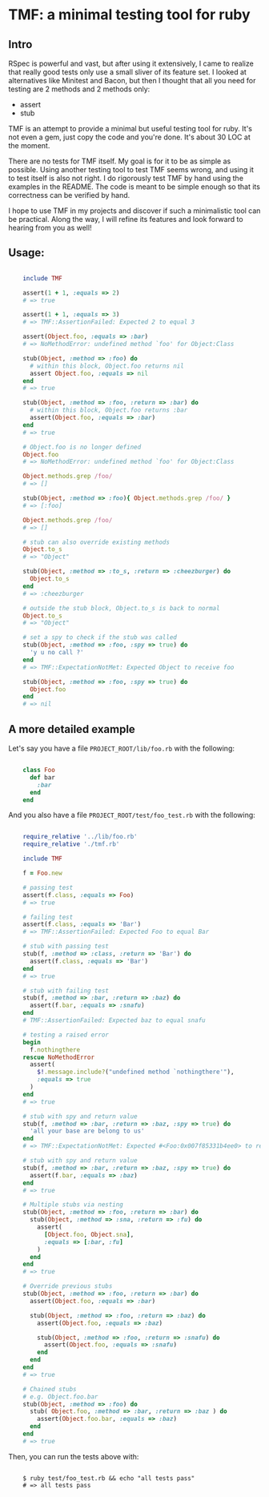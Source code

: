 # TMF: a minimal testing tool for ruby

## Intro

RSpec is powerful and vast, but after using it extensively, I came to realize that really good tests only use a small sliver of its feature set. I looked at alternatives like Minitest and Bacon, but then I thought that all you need for testing are 2 methods and 2 methods only:

* assert
* stub

TMF is an attempt to provide a minimal but useful testing tool for ruby. It's not even a gem, just copy the code and you're done. It's about 30 LOC at the moment.

There are no tests for TMF itself. My goal is for it to be as simple as possible. Using another testing tool to test TMF seems wrong, and using it to test itself is also not right. I do rigorously test TMF by hand using the examples in the README. The code is meant to be simple enough so that its correctness can be verified by hand.

I hope to use TMF in my projects and discover if such a minimalistic tool can be practical. Along the way, I will refine its features and look forward to hearing from you as well!

## Usage:

```ruby

    include TMF

    assert(1 + 1, :equals => 2)
    # => true

    assert(1 + 1, :equals => 3)
    # => TMF::AssertionFailed: Expected 2 to equal 3

    assert(Object.foo, :equals => :bar)
    # => NoMethodError: undefined method `foo' for Object:Class

    stub(Object, :method => :foo) do
      # within this block, Object.foo returns nil
      assert Object.foo, :equals => nil
    end
    # => true

    stub(Object, :method => :foo, :return => :bar) do
      # within this block, Object.foo returns :bar
      assert(Object.foo, :equals => :bar)
    end
    # => true

    # Object.foo is no longer defined
    Object.foo
    # => NoMethodError: undefined method `foo' for Object:Class

    Object.methods.grep /foo/
    # => []

    stub(Object, :method => :foo){ Object.methods.grep /foo/ }
    # => [:foo]

    Object.methods.grep /foo/
    # => []

    # stub can also override existing methods
    Object.to_s
    # => "Object"

    stub(Object, :method => :to_s, :return => :cheezburger) do
      Object.to_s
    end
    # => :cheezburger

    # outside the stub block, Object.to_s is back to normal
    Object.to_s
    # => "Object"

    # set a spy to check if the stub was called
    stub(Object, :method => :foo, :spy => true) do
      'y u no call ?'
    end
    # => TMF::ExpectationNotMet: Expected Object to receive foo

    stub(Object, :method => :foo, :spy => true) do
      Object.foo
    end
    # => nil
```

## A more detailed example

Let's say you have a file `PROJECT_ROOT/lib/foo.rb` with the following:

```ruby

    class Foo
      def bar
        :bar
      end
    end
```

And you also have a file `PROJECT_ROOT/test/foo_test.rb` with the following:

```ruby

    require_relative '../lib/foo.rb'
    require_relative './tmf.rb'

    include TMF

    f = Foo.new

    # passing test
    assert(f.class, :equals => Foo)
    # => true

    # failing test
    assert(f.class, :equals => 'Bar')
    # => TMF::AssertionFailed: Expected Foo to equal Bar

    # stub with passing test
    stub(f, :method => :class, :return => 'Bar') do
      assert(f.class, :equals => 'Bar')
    end
    # => true

    # stub with failing test
    stub(f, :method => :bar, :return => :baz) do
      assert(f.bar, :equals => :snafu)
    end
    # TMF::AssertionFailed: Expected baz to equal snafu

    # testing a raised error
    begin
      f.nothingthere
    rescue NoMethodError
      assert(
        $!.message.include?("undefined method `nothingthere'"),
        :equals => true
      )
    end
    # => true

    # stub with spy and return value
    stub(f, :method => :bar, :return => :baz, :spy => true) do
      'all your base are belong to us'
    end
    # => TMF::ExpectationNotMet: Expected #<Foo:0x007f85331b4ee0> to receive bar

    # stub with spy and return value
    stub(f, :method => :bar, :return => :baz, :spy => true) do
      assert(f.bar, :equals => :baz)
    end
    # => true

    # Multiple stubs via nesting
    stub(Object, :method => :foo, :return => :bar) do
      stub(Object, :method => :sna, :return => :fu) do
        assert(
          [Object.foo, Object.sna],
          :equals => [:bar, :fu]
        )
      end
    end
    # => true

    # Override previous stubs
    stub(Object, :method => :foo, :return => :bar) do
      assert(Object.foo, :equals => :bar)

      stub(Object, :method => :foo, :return => :baz) do
        assert(Object.foo, :equals => :baz)

        stub(Object, :method => :foo, :return => :snafu) do
          assert(Object.foo, :equals => :snafu)
        end
      end
    end
    # => true

    # Chained stubs
    # e.g. Object.foo.bar
    stub(Object, :method => :foo) do
      stub( Object.foo, :method => :bar, :return => :baz ) do
        assert(Object.foo.bar, :equals => :baz)
      end
    end
    # => true
```

Then, you can run the tests above with:

```shell

    $ ruby test/foo_test.rb && echo "all tests pass"
    # => all tests pass
```